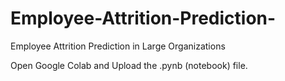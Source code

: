 # Employee-Attrition-Prediction-
Employee Attrition Prediction in Large Organizations

Open Google Colab and Upload the .pynb (notebook) file.


